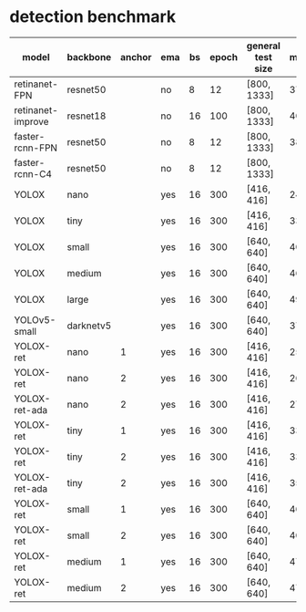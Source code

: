 # detection benchmark
| model                   | backbone            | anchor | ema | bs | epoch | general test size | mAP                     |
| ----------------------- | ------------------- | ------ | --- | -- | ----- | ----------------- | ----------------------- |
| retinanet-FPN           | resnet50            |        | no  |  8 | 12    | [800, 1333]       | 37.0                    |
| retinanet-improve       | resnet18            |        | no  | 16 | 100   | [800, 1333]       | 40.7                    |
| faster-rcnn-FPN         | resnet50            |        | no  |  8 | 12    | [800, 1333]       | 38.2                    |
| faster-rcnn-C4          | resnet50            |        | no  |  8 | 12    | [800, 1333]       |                         |
| YOLOX                   | nano                |        | yes | 16 | 300   | [416, 416]        | 24.8                    |
| YOLOX                   | tiny                |        | yes | 16 | 300   | [416, 416]        | 33.0                    |
| YOLOX                   | small               |        | yes | 16 | 300   | [640, 640]        | 40.4                    |
| YOLOX                   | medium              |        | yes | 16 | 300   | [640, 640]        | 46.9                    |
| YOLOX                   | large               |        | yes | 16 | 300   | [640, 640]        | 49.9                    |
| YOLOv5-small            | darknetv5           |        | yes | 16 | 300   | [640, 640]        | 37.4                    |
| YOLOX-ret               | nano                |   1    | yes | 16 | 300   | [416, 416]        | 25.8                    |
| YOLOX-ret               | nano                |   2    | yes | 16 | 300   | [416, 416]        | 26.4                    |
| YOLOX-ret-ada           | nano                |   2    | yes | 16 | 300   | [416, 416]        | 27.2                    |
| YOLOX-ret               | tiny                |   1    | yes | 16 | 300   | [416, 416]        | 33.6                    |
| YOLOX-ret               | tiny                |   2    | yes | 16 | 300   | [416, 416]        | 33.8                    |
| YOLOX-ret-ada           | tiny                |   2    | yes | 16 | 300   | [416, 416]        | 35.4                    |
| YOLOX-ret               | small               |   1    | yes | 16 | 300   | [640, 640]        | 40.4                    |
| YOLOX-ret               | small               |   2    | yes | 16 | 300   | [640, 640]        | 40.7                    |
| YOLOX-ret               | medium              |   1    | yes | 16 | 300   | [640, 640]        | 47.0                    |
| YOLOX-ret               | medium              |   2    | yes | 16 | 300   | [640, 640]        | 47.4                    |
